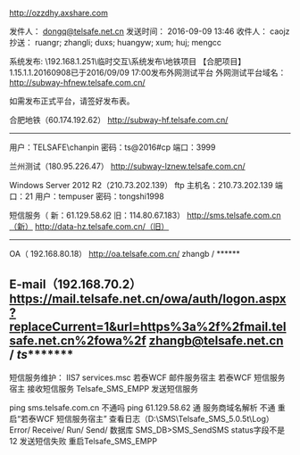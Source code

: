 http://ozzdhy.axshare.com


发件人： dongq@telsafe.net.cn
发送时间： 2016-09-09 13:46
收件人： caojz
抄送： ruangr; zhangli; duxs; huangyw; xum; huj; mengcc


系统发布:
\\192.168.1.251\临时交互\系统发布\地铁项目
【合肥项目】1.15.1.1.20160908已于2016/09/09 17:00发布外网测试平台
外网测试平台域名：http://subway-hfnew.telsafe.com.cn/

如需发布正式平台，请签好发布表。

合肥地铁（60.174.192.62）
http://subway-hf.telsafe.com.cn/

--------
用户：TELSAFE\chanpin
密码：ts@2016#cp
端口：3999

兰州测试（180.95.226.47）
http://subway-lznew.telsafe.com.cn/

Windows Server 2012 R2（210.73.202.139）
ftp
主机名：210.73.202.139 端口：21
用户：tempuser
密码：tongshi1998

短信服务（ 新：61.129.58.62 旧：114.80.67.183）
http://sms.telsafe.com.cn（新）
http://data-hz.telsafe.com.cn/（旧）

--------
OA（ 192.168.80.18）
http://oa.telsafe.com.cn/
zhangb / ******

E-mail（192.168.70.2）
https://mail.telsafe.net.cn/owa/auth/logon.aspx?replaceCurrent=1&url=https%3a%2f%2fmail.telsafe.net.cn%2fowa%2f
zhangb@telsafe.net.cn / *ts********
----------

短信服务维护：
IIS7 
services.msc 
若泰WCF 邮件服务宿主
若泰WCF 短信服务宿主 接收短信服务 
Telsafe_SMS_EMPP 发送短信服务

ping sms.telsafe.com.cn 不通吗
ping 61.129.58.62 通 服务商域名解析
不通 重启“若泰WCF 短信服务宿主”
查看日志（D:\SMS\Telsafe_SMS_5.0.5t\Log）
	Error/
	Receive/
	Run/
	Send/
数据库 SMS_DB>SMS_SendSMS status字段不是12 发送短信失败 重启Telsafe_SMS_EMPP

		